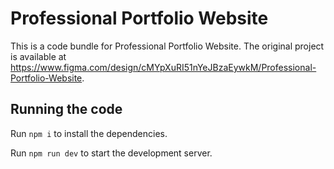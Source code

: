 
  # Professional Portfolio Website

  This is a code bundle for Professional Portfolio Website. The original project is available at https://www.figma.com/design/cMYpXuRI51nYeJBzaEywkM/Professional-Portfolio-Website.

  ## Running the code

  Run `npm i` to install the dependencies.

  Run `npm run dev` to start the development server.
  
